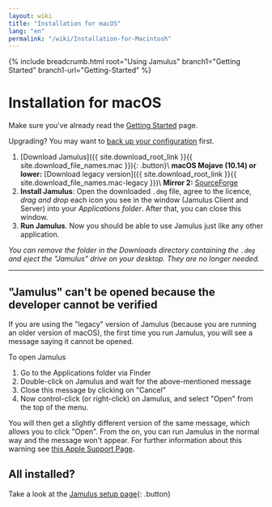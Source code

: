 ```yaml
---
layout: wiki
title: "Installation for macOS"
lang: "en"
permalink: "/wiki/Installation-for-Macintosh"
---
```


{% include breadcrumb.html root="Using Jamulus" branch1="Getting Started" branch1-url="Getting-Started" %}

# Installation for macOS

Make sure you've already read the [Getting Started](Getting-Started) page.

Upgrading? You may want to [back up your configuration](Software-Manual#backing-up-jamulus) first.

1. [Download Jamulus]({{ site.download_root_link }}{{ site.download_file_names.mac }}){: .button}\\
 **macOS Mojave (10.14) or lower:** [Download legacy version]({{ site.download_root_link }}{{ site.download_file_names.mac-legacy }})\\
 **Mirror 2:** [SourceForge](https://sourceforge.net/projects/llcon/files/latest/download)
1. **Install Jamulus**: Open the downloaded `.dmg` file, agree to the licence, *drag and drop* each icon you see in the window (Jamulus Client and Server) into your *Applications folder*. After that, you can close this window.
1. **Run Jamulus**. Now you should be able to use Jamulus just like any other application. 

_You can remove the folder in the Downloads directory containing the `.dmg` and eject the "Jamulus" drive on your desktop. They are no longer needed._

***

## "Jamulus" can't be opened because the developer cannot be verified

If you are using the "legacy" version of Jamulus (because you are running an older version of macOS), the first time you run Jamulus, you will see a message saying it cannot be opened. 

To open Jamulus
1. Go to the Applications folder via Finder
1. Double-click on Jamulus and wait for the above-mentioned message
1. Close this message by clicking on "Cancel"
1. Now control-click (or right-click) on Jamulus, and select "Open" from the top of the menu.

You will then get a slightly different version of the same message, which allows you to click "Open". From the on, you can run Jamulus in the normal way and the message won't appear. For further information about this warning see [this Apple Support Page](https://support.apple.com/en-gb/guide/mac-help/mh40616/mac).

## All installed?

Take a look at the [Jamulus setup page](Getting-Started){: .button}
